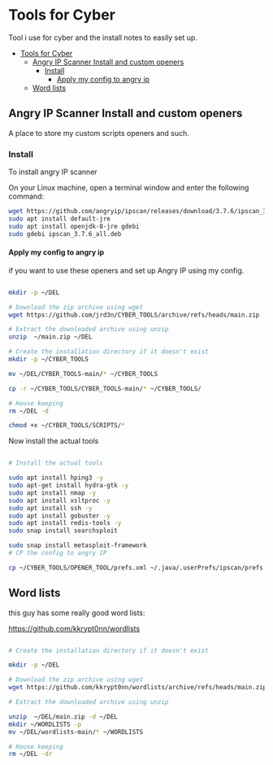 # Tools for Cyber

Tool i use for cyber and the install notes to easily set up.

<!-- TOC -->

- [Tools for Cyber](#tools-for-cyber)
  - [Angry IP Scanner Install and custom openers](#angry-ip-scanner-install-and-custom-openers)
    - [Install](#install)
      - [Apply my config to angry ip](#apply-my-config-to-angry-ip)
  - [Word lists](#word-lists)

<!-- /TOC -->

## Angry IP Scanner Install and custom openers

A place to store my custom scripts openers and such.

### Install

To install angry IP scanner

On your Linux machine, open a terminal window and enter the following command:

```bash
wget https://github.com/angryip/ipscan/releases/download/3.7.6/ipscan_3.7.6_all.deb
sudo apt install default-jre
sudo apt install openjdk-8-jre gdebi
sudo gdebi ipscan_3.7.6_all.deb
```

#### Apply my config to angry ip

if you want to use these openers and set up Angry IP using my config.

```bash

mkdir -p ~/DEL

# Download the zip archive using wget
wget https://github.com/jrd3n/CYBER_TOOLS/archive/refs/heads/main.zip -P ~/DEL

# Extract the downloaded archive using unzip
unzip  ~/main.zip ~/DEL

# Create the installation directory if it doesn't exist
mkdir -p ~/CYBER_TOOLS

mv ~/DEL/CYBER_TOOLS-main/* ~/CYBER_TOOLS

cp -r ~/CYBER_TOOLS/CYBER_TOOLS-main/* ~/CYBER_TOOLS/

# House keeping
rm ~/DEL -d

chmod +x ~/CYBER_TOOLS/SCRIPTS/*

```

Now install the actual tools

```bash

# Install the actual tools

sudo apt install hping3 -y
sudo apt-get install hydra-gtk -y
sudo apt install nmap -y
sudo apt install xsltproc -y
sudo apt install ssh -y
sudo apt install gobuster -y
sudo apt install redis-tools -y
sudo snap install searchsploit

sudo snap install metasploit-framework
# CP the config to angry IP

cp ~/CYBER_TOOLS/OPENER_TOOL/prefs.xml ~/.java/.userPrefs/ipscan/prefs.xml 

```

## Word lists

this guy has some really good word lists:

https://github.com/kkrypt0nn/wordlists

```bash

# Create the installation directory if it doesn't exist

mkdir -p ~/DEL

# Download the zip archive using wget
wget https://github.com/kkrypt0nn/wordlists/archive/refs/heads/main.zip -P ~/DEL

# Extract the downloaded archive using unzip

unzip  ~/DEL/main.zip -d ~/DEL
mkdir ~/WORDLISTS -p
mv ~/DEL/wordlists-main/* ~/WORDLISTS

# House keeping
rm ~/DEL -dr

```
